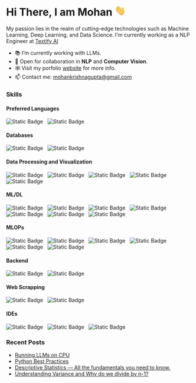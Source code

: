 <h1>Hi There, I am Mohan <img  src="assets/hi.gif" width="30px"></h1>

<p>My passion lies in the realm of cutting-edge technologies such as Machine Learning, Deep Learning, and Data Science. I'm currently working as a NLP Engineer at <a href="https://textify.ai/">Textify AI</a></p>

- 📚 I’m currently working with LLMs.
- 🤝 Open for collaboration in <b>NLP</b> and <b>Computer Vision</b>.
- 🕸️ Visit my porfolio [website](https://mohan-gupta.github.io/) for more info.
- 📫 Contact me: mohankrishnagupta@gmail.com

<h3>Skills</h3>
<h4>Preferred Languages</h4>
<p>
  <img alt="Static Badge" src="https://img.shields.io/badge/-Python-eee?logo=python&logoColor=blue&color=black">
  &nbsp&nbsp<img alt="Static Badge" src="https://img.shields.io/badge/-C%2B%2B-eee?logo=c%2B%2B&logoColor=blue&color=black">
</p>
<h4>Databases</h4>
<p>
  <img alt="Static Badge" src="https://img.shields.io/badge/-MySQL-eee?logo=mysql&logoColor=white&color=black">
  &nbsp&nbsp<img alt="Static Badge" src="https://img.shields.io/badge/-MongoDB-eee?logo=mongodb&color=black">
</p>
<h4>Data Processing and Visualization</h4>
<p>
  <img alt="Static Badge" src="https://img.shields.io/badge/-NumPy-eee?logo=numpy&logoColor=blue&color=black">
  &nbsp&nbsp<img alt="Static Badge" src="https://img.shields.io/badge/-Pandas-eee?logo=pandas&logoColor=blue&color=black">
  &nbsp&nbsp<img alt="Static Badge" src="https://img.shields.io/badge/Matplotlib-black">
  &nbsp&nbsp<img alt="Static Badge" src="https://img.shields.io/badge/Seaborn-black">
  &nbsp&nbsp<img alt="Static Badge" src="https://img.shields.io/badge/-Plotly-eee?logo=plotly&logoColor=blue&color=black"></p>
<h4>ML/DL</h4>
<p>
  <img alt="Static Badge" src="https://img.shields.io/badge/-Scikit--Learn-eee?logo=scikitlearn&color=black">
  &nbsp&nbsp<img alt="Static Badge" src="https://img.shields.io/badge/-PyTorch-eee?logo=pytorch&color=black">
  &nbsp&nbsp<img alt="Static Badge" src="https://img.shields.io/badge/%F0%9F%A4%97%20Hugging%20Face-black">
  &nbsp&nbsp<img alt="Static Badge" src="https://img.shields.io/badge/-TensorFlow-eee?logo=tensorflow&color=black">
  &nbsp&nbsp<img alt="Static Badge" src="https://img.shields.io/badge/-Keras-eee?logo=Keras&logoColor=red&color=black">
  &nbsp&nbsp<img alt="Static Badge" src="https://img.shields.io/badge/-OpenCV-eee?logo=opencv&color=black">
  &nbsp&nbsp<img alt="Static Badge" src="https://img.shields.io/badge/-Scipy-eee?logo=scipy&color=black">
</p>
<h4>MLOPs</h4>
<p>
  <img alt="Static Badge" src="https://img.shields.io/badge/-Docker-eee?logo=docker&color=black">
  &nbsp&nbsp<img alt="Static Badge" src="https://img.shields.io/badge/-Kubernetes-eee?logo=kubernetes&logoColor=blue&color=black">
  &nbsp&nbsp<img alt="Static Badge" src="https://img.shields.io/badge/-Github%20Actions-eee?logo=github%20actions&logoColor=blue&color=black">
  &nbsp&nbsp<img alt="Static Badge" src="https://img.shields.io/badge/-Weights_&_Biases-eee?&logo=WeightsAndBiases&color=black">
  &nbsp&nbsp<img alt="Static Badge" src="https://img.shields.io/badge/-MLflow-eee?logo=mlflow&color=black">
  &nbsp&nbsp<img alt="Static Badge" src="https://img.shields.io/badge/-DVC-eee?logo=dvc&color=black">
</p>
<h4>Backend</h4>
<p>
  <img alt="Static Badge" src="https://img.shields.io/badge/-FastAPI-eee?logo=fastapi&color=black">
  &nbsp&nbsp<img alt="Static Badge" src="https://img.shields.io/badge/-Flask-eee?logo=flask&color=black">
</p>
<h4>Web Scrapping</h4>
<p>
  <img alt="Static Badge" src="https://img.shields.io/badge/Beautiful%20Soup-black">
  &nbsp&nbsp<img alt="Static Badge" src="https://img.shields.io/badge/Scrapy-black">
</p>
<h4>IDEs</h4>
<p>
  <img alt="Static Badge" src="https://img.shields.io/badge/-Jupyter%20Lab-eee?logo=jupyter&color=black">
  &nbsp&nbsp<img alt="Static Badge" src="https://img.shields.io/badge/-Vs%20Code-eee?logo=visualstudiocode&logoColor=blue&color=black">
  &nbsp&nbsp<img alt="Static Badge" src="https://img.shields.io/badge/-PyCharm-eee?logo=pycharm&logoColor=%237dfa9e&color=black">
</p>


<h3>Recent Posts</h3>
<ul>
<li><a href = "https://medium.com/@mohan-gupta/running-llms-on-cpu-1455356b1b47">Running LLMs on CPU</a></li>
<li><a href = "https://medium.com/@mohan-gupta/python-best-practices-4ad47c81b9bc">Python Best Practices</a></li>
<li><a href = "https://medium.com/@mohan-gupta/descriptive-statistics-all-the-fundamentals-you-need-to-know-about-a9ce84697367">Descriptive Statistics — All the fundamentals you need to know.</a></li>
<li><a href = "https://medium.com/@mohan-gupta/understanding-variance-and-why-do-we-divide-by-n-1-58950c0953a4">Understanding Variance and Why do we divide by n-1?</a></li>
</ul>

